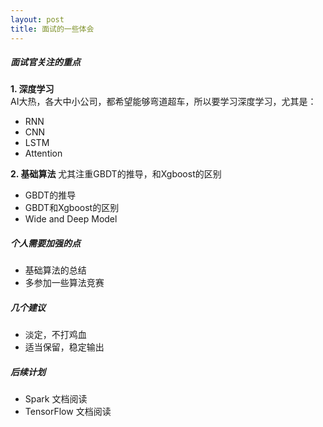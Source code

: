```yaml
---
layout: post
title: 面试的一些体会
---
```


##### 面试官关注的重点
**1. 深度学习** <br/>
AI大热，各大中小公司，都希望能够弯道超车，所以要学习深度学习，尤其是：
* RNN
* CNN
* LSTM
* Attention

**2. 基础算法**
尤其注重GBDT的推导，和Xgboost的区别
* GBDT的推导
* GBDT和Xgboost的区别
* Wide and Deep Model

##### 个人需要加强的点
* 基础算法的总结
* 多参加一些算法竞赛

##### 几个建议
* 淡定，不打鸡血
* 适当保留，稳定输出

##### 后续计划
* Spark 文档阅读
* TensorFlow 文档阅读